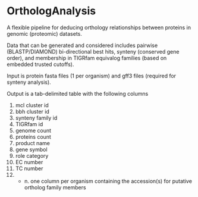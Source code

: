 # OrthologAnalysis
A flexible pipeline for deducing orthology relationships between proteins in genomic (proteomic) datasets.

Data that can be generated and considered includes pairwise (BLASTP/DIAMOND) bi-directional best hits, synteny (conserved gene order), and membership in TIGRfam equivalog families (based on embedded trusted cutoffs).

Input is protein fasta files (1 per organism) and gff3 files (required for synteny analysis).

Output is a tab-delimited table with the following columns
1. mcl cluster id
2. bbh cluster id
3. synteny family id
4. TIGRfam id
5. genome count
6. proteins count
7. product name
8. gene symbol
9. role category
10. EC number
11. TC number
12. - n. one column per organism containing the accession(s) for putative ortholog family members

